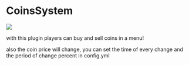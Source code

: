 # CoinsSystem
<img src="https://poggit.pmmp.io/ci.badge/mehrbod1gamer/CoinsSystem/CoinsSystem?build=7">
<p>with this plugin players can buy and sell coins in a menu!</p>
<p>also the coin price will change, you can set the time of every change and the period of change percent in config.yml</p>
